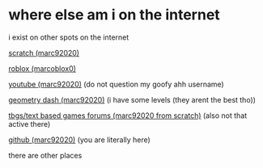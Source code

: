 # where else am i on the internet

i exist on other spots on the internet

[scratch (marc92020)](https://scratch.mit.edu/users/marc92020)

[roblox (marcoblox0)](https://roblox.com/users/1859160686)

[youtube (marc92020)](https://www.youtube.com/@marc92020) (do not question my goofy ahh username)

[geometry dash (marc92020)](https://gdbrowser.com/u/marc92020) (i have some levels (they arent the best tho))

[tbgs/text based games forums (marc92020 from scratch)](https://tbgforums.com/forums/profile.php?id=1910) (also not that active there)

[github (marc92020)](https://github.com/Marc92020) (you are literally here)

there are other places

